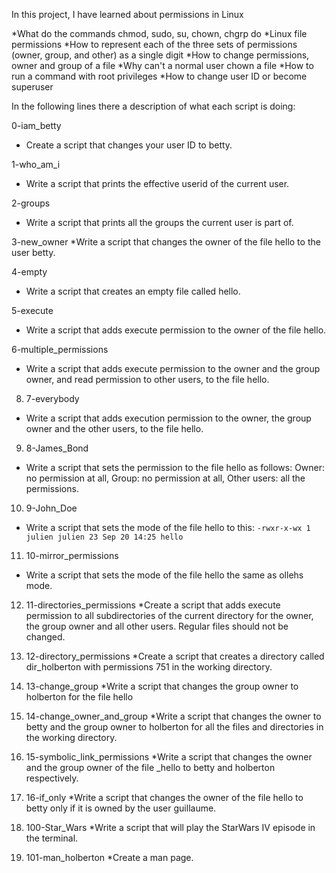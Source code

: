 In this project, I have learned about permissions in Linux

*What do the commands chmod, sudo, su, chown, chgrp do
*Linux file permissions
*How to represent each of the three sets of permissions (owner, group, and other) as a single digit
*How to change permissions, owner and group of a file
*Why can't a normal user chown a file
*How to run a command with root privileges
*How to change user ID or become superuser

In the following lines there a description of what each script is doing:

0-iam_betty
* Create a script that changes your user ID to betty.

1-who_am_i
* Write a script that prints the effective userid of the current user.

2-groups
* Write a script that prints all the groups the current user is part of.

3-new_owner
*Write a script that changes the owner of the file hello to the user betty.

4-empty
* Write a script that creates an empty file called hello.

5-execute
* Write a script that adds execute permission to the owner of the file hello.

6-multiple_permissions
* Write a script that adds execute permission to the owner and the group owner, and read permission to other users, to the file hello.

8. 7-everybody
* Write a script that adds execution permission to the owner, the group owner and the other users, to the file hello.

9. 8-James_Bond
* Write a script that sets the permission to the file hello as follows: Owner: no permission at all, Group: no permission at all, Other users: all the permissions.

10. 9-John_Doe
* Write a script that sets the mode of the file hello to this:
`-rwxr-x-wx 1 julien julien 23 Sep 20 14:25 hello`

11. 10-mirror_permissions
* Write a script that sets the mode of the file hello the same as ollehs mode.

12. 11-directories_permissions
*Create a script that adds execute permission to all subdirectories of the current directory for the owner, the group owner and all other users. Regular files should not be changed.

13. 12-directory_permissions
*Create a script that creates a directory called dir_holberton with permissions 751 in the working directory.

14. 13-change_group
*Write a script that changes the group owner to holberton for the file hello

15. 14-change_owner_and_group
*Write a script that changes the owner to betty and the group owner to holberton for all the files and directories in the working directory.

16. 15-symbolic_link_permissions
*Write a script that changes the owner and the group owner of the file _hello to betty and holberton respectively.

17. 16-if_only
*Write a script that changes the owner of the file hello to betty only if it is owned by the user guillaume.

18. 100-Star_Wars
*Write a script that will play the StarWars IV episode in the terminal.

19. 101-man_holberton
*Create a man page.